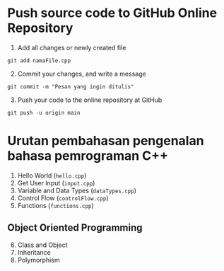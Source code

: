 # Push source code to GitHub Online Repository

1. Add all changes or newly created file
```
git add namaFile.cpp
```

2. Commit your changes, and write a message
```
git commit -m "Pesan yang ingin ditulis"
```

3. Push your code to the online repository at GitHub
```
git push -u origin main
```

# Urutan pembahasan pengenalan bahasa pemrograman C++

1. Hello World (```hello.cpp```)
2. Get User Input (```input.cpp```)
3. Variable and Data Types (```dataTypes.cpp```)
4. Control Flow (```controlFlow.cpp```)
5. Functions (```functions.cpp```)

## Object Oriented Programming
6. Class and Object
7. Inheritance
8. Polymorphism
